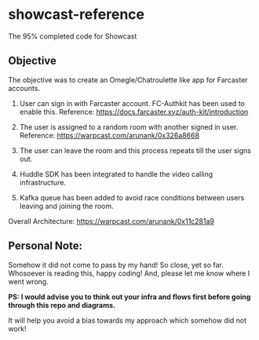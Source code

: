 # showcast-reference

The 95% completed code for Showcast

## Objective

The objective was to create an Omegle/Chatroulette like app for Farcaster accounts.

1. User can sign in with Farcaster account. FC-Authkit has been used to enable this. Reference: https://docs.farcaster.xyz/auth-kit/introduction

2. The user is assigned to a random room with another signed in user.
   Reference: https://warpcast.com/arunank/0x326a8668

3. The user can leave the room and this process repeats till the user signs out.

4. Huddle SDK has been integrated to handle the video calling infrastructure.

5. Kafka queue has been added to avoid race conditions between users leaving and joining the room.

Overall Architecture:
https://warpcast.com/arunank/0x11c281a9

## Personal Note:

Somehow it did not come to pass by my hand! So close, yet so far.
Whosoever is reading this, happy coding! And, please let me know where I went wrong.

**PS: I would advise you to think out your infra and flows first before going through this repo and diagrams.**

It will help you avoid a bias towards my approach which somehow did not work!
